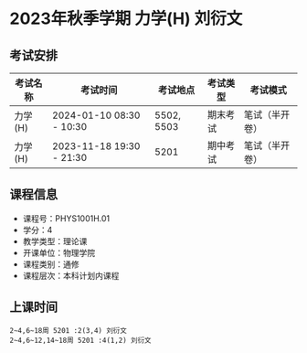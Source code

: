 # 2023年秋季学期 力学(H) 刘衍文




## 考试安排

| 考试名称 | 考试时间 | 考试地点 | 考试类型 | 考试模式 |
| -------- | -------- | -------- | -------- | -------- |
| 力学(H) | 2024-01-10 08:30 - 10:30 | 5502, 5503 | 期末考试 | 笔试（半开卷） |
| 力学(H) | 2023-11-18 19:30 - 21:30 | 5201 | 期中考试 | 笔试（半开卷） |





## 课程信息

- 课程号：PHYS1001H.01
- 学分：4
- 教学类型：理论课
- 开课单位：物理学院
- 课程类别：通修
- 课程层次：本科计划内课程

## 上课时间

```
2~4,6~18周 5201 :2(3,4) 刘衍文
2~4,6~12,14~18周 5201 :4(1,2) 刘衍文
```

